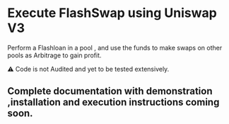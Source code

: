 # Execute FlashSwap using Uniswap V3

Perform a Flashloan in a pool , and use the funds to make swaps on other pools as Arbitrage to gain profit.

⚠️ Code is not Audited and yet to be tested extensively.

## Complete documentation with demonstration ,installation and execution instructions coming soon.


